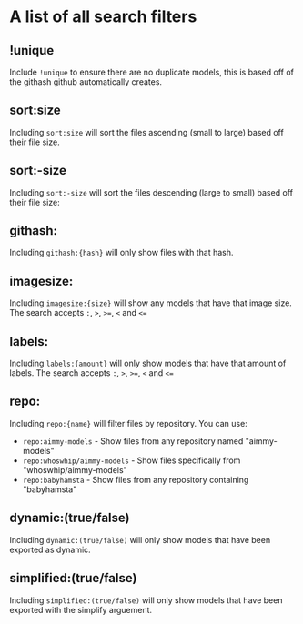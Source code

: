 # A list of all search filters
## !unique
Include `!unique` to ensure there are no duplicate models, this is based off of the githash github automatically creates.
## sort:size
Including `sort:size` will sort the files ascending (small to large) based off their file size.
## sort:-size
Including `sort:-size` will sort the files descending (large to small) based off their file size:
## githash:
Including `githash:{hash}` will only show files with that hash.
## imagesize:
Including `imagesize:{size}` will show any models that have that image size.
The search accepts `:`, `>`, `>=`, `<` and `<=`
## labels:
Including `labels:{amount}` will only show models that have that amount of labels.
The search accepts `:`, `>`, `>=`, `<` and `<=`
## repo:
Including `repo:{name}` will filter files by repository. You can use:
- `repo:aimmy-models` - Show files from any repository named "aimmy-models"
- `repo:whoswhip/aimmy-models` - Show files specifically from "whoswhip/aimmy-models"
- `repo:babyhamsta` - Show files from any repository containing "babyhamsta"
## dynamic:(true/false)
Including `dynamic:(true/false)` will only show models that have been exported as dynamic.
## simplified:(true/false)
Including `simplified:(true/false)` will only show models that have been exported with the simplify arguement.